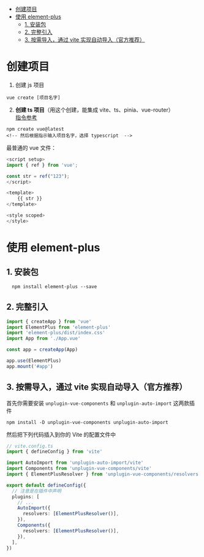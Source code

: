 - [创建项目](#创建项目)
- [使用 element-plus](#使用-element-plus)
  - [1. 安装包](#1-安装包)
  - [2. 完整引入](#2-完整引入)
  - [3. 按需导入，通过 vite 实现自动导入（官方推荐）](#3-按需导入通过-vite-实现自动导入官方推荐)

# 创建项目
1. 创建 js 项目
```
vue create [项目名字]
```
2. **创建 ts 项目**（用这个创建，能集成 vite、ts、pinia、vue-router）  
   [指令参考](https://github.com/vuejs/create-vue)
```
npm create vue@latest
<!-- 然后根据指示输入项目名字，选择 typescript  -->
```

最普通的 vue 文件：
```js
<script setup>
import { ref } from 'vue';

const str = ref("123");
</script>

<template>
    {{ str }}
</template>

<style scoped>
</style>
```

# 使用 element-plus
## 1. 安装包
```
  npm install element-plus --save
```
## 2. 完整引入
```js
import { createApp } from 'vue'
import ElementPlus from 'element-plus'
import 'element-plus/dist/index.css'
import App from './App.vue'

const app = createApp(App)

app.use(ElementPlus)
app.mount('#app')
```
## 3. 按需导入，通过 vite 实现自动导入（官方推荐）
首先你需要安装 `unplugin-vue-components` 和 `unplugin-auto-import` 这两款插件
```
npm install -D unplugin-vue-components unplugin-auto-import
```

然后把下列代码插入到你的 Vite 的配置文件中
```ts
// vite.config.ts
import { defineConfig } from 'vite'

import AutoImport from 'unplugin-auto-import/vite'
import Components from 'unplugin-vue-components/vite'
import { ElementPlusResolver } from 'unplugin-vue-components/resolvers'

export default defineConfig({
  // 注意是在插件中声明
  plugins: [
    // ...
    AutoImport({
      resolvers: [ElementPlusResolver()],
    }),
    Components({
      resolvers: [ElementPlusResolver()],
    }),
  ],
})
```
